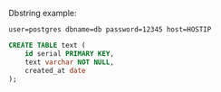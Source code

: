 Dbstring example:
```
user=postgres dbname=db password=12345 host=HOSTIP
```

```SQL
CREATE TABLE text (
    id serial PRIMARY KEY,
    text varchar NOT NULL,
    created_at date
);
```